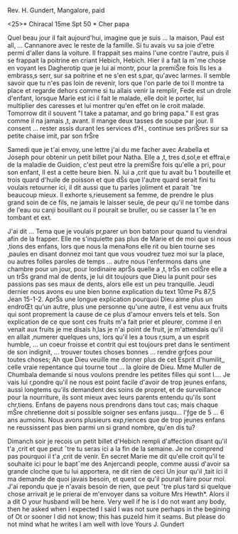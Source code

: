 Rev. H. Gundert, Mangalore, paid

<25>* Chiracal 15me Spt 50
 <dimanche>*
Cher papa

Quel beau jour il fait aujourd'hui, imagine que je suis … la maison, Paul est all‚ … Cannanore avec le reste de la famille. Si tu avais vu sa joie d'etre permi d'aller dans la voiture. Il frappait ses mains l'une contre l'autre, puis il se frappait la poitrine en criant Hebich, Hebich. Hier il a fait la mˆme chose en voyant les Dagherotip que je lui ai montr‚ pour la premiŠre fois Ils les a embrass‚s serr‚ sur sa poitrine et ne s'en est s‚par‚ qu'avec larmes. Il semble savoir que tu n'es pas loin de revenir, lors que l'on parle de toi Il montre ta place et regarde dehors comme si tu allais venir la remplir, Fede est un drole d'enfant, lorsque Marie est ici il fait le malade, elle doit le porter, lui multiplier des caresses et lui montrer qu'en effet on le croit malade. Tomorrow dit il souvent "I take a patamar‚ and go bring papa." Il est gras comme il na jamais ‚t‚ avant. Il mange deux tasses de soupe par jour. Il consent … rester assis durant les services d'H., continue ses priŠres sur sa petite chaise imit‚ par son frŠre

Samedi que je t'ai envoy‚ une lettre j'ai du me facher avec Arabella et Joseph pour obtenir un petit billet pour Natha. Elle a ‚t‚ tres d‚sol‚e et effrai‚e de la maladie de Guidion, c'est peut etre la premiŠre fois qu'elle a pri‚ pour son enfant, Il est a cette heure bien. N. lui a ‚crit que tu avait bu 1 bouteille et trois quard d'huile de poisson et que dŠs que l'autre quard serait fini tu voulais retourner ici, il dit aussi que tu parles joliment et parait ˆtre beaucoup mieux. Il exhorte s‚rieusement sa femme, de prendre le plus grand soin de ce fils, ne jamais le laisser seule, de peur qu'il ne tombe dans de l'eau ou canji bouillant ou il pourait se bruller, ou se casser la tˆte en tombant et ext.

J'ai dit … Tema que je voulais pr‚parer un bon baton pour quand tu viendrai afin de la frapper. Elle ne s'inquiette pas plus de Marie et de moi que si nous ‚tions des enfans, lors que nous la mena‡ons elle rit ou bien tourne ses ‚paules en disant donnez moi tant que vous voudrez tuez moi sur la place, ou autres folles paroles de temps … autre nous l'enfermons dans une chambre pour un jour, pour lordinaire aprŠs quelle a ‚t‚ trŠs en colŠre elle a un trŠs grand mal de dents, je lui dit toujours que Dieu la punit pour ses passions pas ses maux de dents, alors elle est un peu tranquille. 
Jeudi dernier nous avons eu une bien bonne explication du text 10me Ps 87,5 Jean 15-1-2. AprŠs une longue explication pourquoi Dieu aime plus un endroŒt qu'un autre, plus une personne qu'une autre, il est venu aux fruits qui sont proprement la cause de ce plus d'amour envers tels et tels. Son explication de ce que sont ces fruits m'a fait prier et pleurer, comme il en venait aux fruits je me disais h‚las je n'ai point de fruit, je m'attendais qu'il en allait ‚numerer quelques uns, lors qu'il les a tous r‚sum‚ a un esprit humble, … un coeur froisse et contrit qui est toujours pret dans le sentiment de son indignit‚ … trouver toutes choses bonnes … rendre grƒces pour toutes choses; Ah que Dieu veuille me donner plus de cet Esprit d'humilit‚, celle vraie repentance qui tourne tout … la gloire de Dieu. 
Mme Muller de Chumbala demande si nous voulons prendre les petites filles qui sont l…. Je vais lui r‚pondre qu'il ne nous est point facile d'avoir de trop jeunes enfans, aussi longtems qu'ils demandent des soins de propret‚ et de surveillance pour la nourriture, ils sont mieux avec leurs parents entendu qu'ils sont chr‚tiens. Enfans de payens nous prendrons dans tout cas; mais chaque mŠre chretienne doit si possible soigner ses enfans jusqu… l'ƒge de 5 … 6 ans aumoins. Nous avons plusieurs exp‚riences que de trop jeunes enfans ne reussissent pas bien parmi un si grand nombre, qu'en dis tu?

Dimanch soir je recois un petit billet d'Hebich rempli d'affection disant qu'il t'a ‚crit et que peut ˆtre tu seras ici a la fin de la semaine. Je ne comprend pas pourquoi il t'a ‚crit de venir. En secret Marie me dit qu'elle croit qu'il te souhaite ici pour le baptˆme des Anjercandi people, comme aussi d'avoir sa grande cloche que tu lui apportera, ne dit rien de ceci Un jour qu'il ‚tait ici il ma demande de quoi javais besoin, et quest ce qu'il pourait faire pour moi. J'ai repondu que je n'avais besoin de rien, que peut ˆtre plus tard si quelque chose arrivait je le prierai de m'envoyer dans sa voiture Mrs Hewth*. Alors il a dit O your husband will be here. Very well if he is I do not want any body, then he asked when I expected I said I was not sure perhaps in the begining of Ot or sooner I did not know; this has puzeld him it seams. But please do not mind what he writes I am well with love
 Yours J. Gundert

